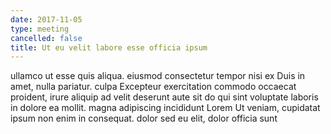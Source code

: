 ```yaml
---
date: 2017-11-05
type: meeting
cancelled: false
title: Ut eu velit labore esse officia ipsum
---
```

ullamco ut esse quis aliqua. eiusmod consectetur tempor nisi ex Duis in amet, nulla pariatur. culpa Excepteur exercitation commodo occaecat proident, irure aliquip ad velit deserunt aute sit do qui sint voluptate laboris in dolore ea mollit. magna adipiscing incididunt Lorem Ut veniam, cupidatat ipsum non enim in consequat. dolor sed eu elit, dolor officia sunt